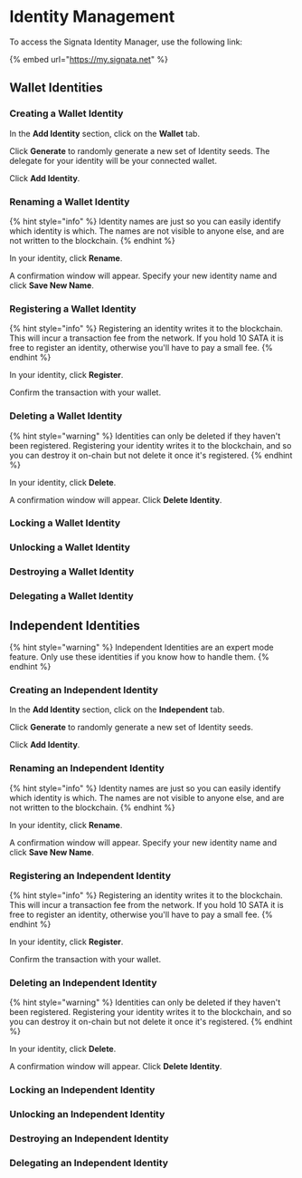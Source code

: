 # Identity Management

To access the Signata Identity Manager, use the following link:

{% embed url="https://my.signata.net" %}

## Wallet Identities

### Creating a Wallet Identity

In the **Add Identity** section, click on the **Wallet** tab.

Click **Generate** to randomly generate a new set of Identity seeds. The delegate for your identity will be your connected wallet.

Click **Add Identity**.

### Renaming a Wallet Identity

{% hint style="info" %}
Identity names are just so you can easily identify which identity is which. The names are not visible to anyone else, and are not written to the blockchain.
{% endhint %}

In your identity, click **Rename**.

A confirmation window will appear. Specify your new identity name and click **Save New Name**.

### Registering a Wallet Identity

{% hint style="info" %}
Registering an identity writes it to the blockchain. This will incur a transaction fee from the network. If you hold 10 SATA it is free to register an identity, otherwise you'll have to pay a small fee.
{% endhint %}

In your identity, click **Register**.

Confirm the transaction with your wallet.

### Deleting a Wallet Identity

{% hint style="warning" %}
Identities can only be deleted if they haven't been registered. Registering your identity writes it to the blockchain, and so you can destroy it on-chain but not delete it once it's registered.
{% endhint %}

In your identity, click **Delete**.

A confirmation window will appear. Click **Delete Identity**.

### Locking a Wallet Identity



### Unlocking a Wallet Identity



### Destroying a Wallet Identity



### Delegating a Wallet Identity



## Independent Identities

{% hint style="warning" %}
Independent Identities are an expert mode feature. Only use these identities if you know how to handle them.
{% endhint %}

### Creating an Independent Identity

In the **Add Identity** section, click on the **Independent** tab.

Click **Generate** to randomly generate a new set of Identity seeds.

Click **Add Identity**.

### Renaming an Independent Identity

{% hint style="info" %}
Identity names are just so you can easily identify which identity is which. The names are not visible to anyone else, and are not written to the blockchain.
{% endhint %}

In your identity, click **Rename**.

A confirmation window will appear. Specify your new identity name and click **Save New Name**.

### Registering an Independent Identity

{% hint style="info" %}
Registering an identity writes it to the blockchain. This will incur a transaction fee from the network. If you hold 10 SATA it is free to register an identity, otherwise you'll have to pay a small fee.
{% endhint %}

In your identity, click **Register**.

Confirm the transaction with your wallet.

### Deleting an Independent Identity

{% hint style="warning" %}
Identities can only be deleted if they haven't been registered. Registering your identity writes it to the blockchain, and so you can destroy it on-chain but not delete it once it's registered.
{% endhint %}

In your identity, click **Delete**.

A confirmation window will appear. Click **Delete Identity**.

### Locking an Independent Identity



### Unlocking an Independent Identity



### Destroying an Independent Identity



### Delegating an Independent Identity

